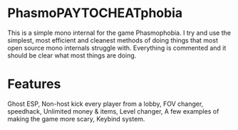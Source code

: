 # PhasmoPAYTOCHEATphobia
This is a simple mono internal for the game Phasmophobia. I try and use the simplest, most efficient and cleanest methods of doing things that most open source mono internals struggle with. Everything is commented and it should be clear what most things are doing.

# Features
Ghost ESP, Non-host kick every player from a lobby, FOV changer, speedhack, Unlimited money & items, Level changer, A few examples of making the game more scary, Keybind system.
